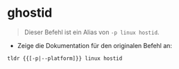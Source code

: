 # ghostid

> Dieser Befehl ist ein Alias von `-p linux hostid`.

- Zeige die Dokumentation für den originalen Befehl an:

`tldr {{[-p|--platform]}} linux hostid`
